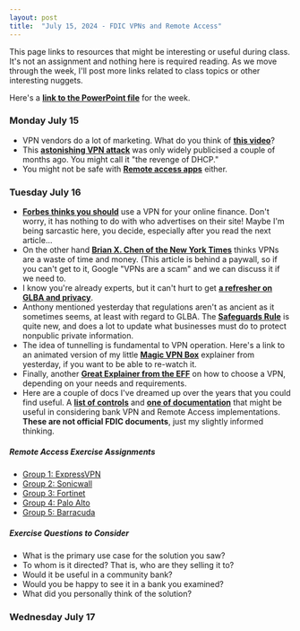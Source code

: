 ```yaml
---
layout: post
title:  "July 15, 2024 - FDIC VPNs and Remote Access"
---
```


This page links to resources that might be interesting or useful during class. It's not an assignment and nothing here is required reading. As we move through the week, I'll post more links related to class topics or other interesting nuggets.

Here's a [**link to the PowerPoint file**](https://class.hillvt.com/assets/FDIC-VPNRA-20240716.pptx) for the week.

### Monday July 15

- VPN vendors do a lot of marketing. What do you think of [**this video**](https://www.youtube.com/watch?v=WVDQEoe6ZWY)?
- This [**astonishing VPN attack**](https://arstechnica.com/security/2024/05/novel-attack-against-virtually-all-vpn-apps-neuters-their-entire-purpose/) was only widely publicised a couple of months ago. You might call it "the revenge of DHCP."
- You might not be safe with [**Remote access apps**](https://www.theregister.com/2024/06/28/teamviewer_network_breach/?td=keepreading) either.

### Tuesday July 16

- [**Forbes thinks you should**](https://www.forbes.com/advisor/business/software/vpn-uses/) use a VPN for your online finance. Don't worry, it has nothing to do with who advertises on their site! Maybe I'm being sarcastic here, you decide, especially after you read the next article...
- On the other hand [**Brian X. Chen of the New York Times**](https://www.nytimes.com/2021/10/06/technology/personaltech/are-vpns-worth-it.html?searchResultPosition=1) thinks VPNs are a waste of time and money. (This article is behind a paywall, so if you can't get to it, Google "VPNs are a scam" and we can discuss it if we need to.
- I know you're already experts, but it can't hurt to get [**a refresher on GLBA and privacy**](https://digitalguardian.com/blog/what-glba-compliance-understanding-data-protection-requirements-gramm-leach-bliley-act).
- Anthony mentioned yesterday that regulations aren't as ancient as it sometimes seems, at least with regard to GLBA. The [**Safeguards Rule**](https://www.ftc.gov/business-guidance/blog/2024/05/safeguards-rule-notification-requirement-now-effect) is quite new, and does a lot to update what businesses must do to protect nonpublic private information.
- The idea of tunnelling is fundamental to VPN operation. Here's a link to an animated version of my little [**Magic VPN Box**](https://boingit.com/fdic/fdic-vpn/MagicVPNs.mp4) explainer from yesterday, if you want to be able to re-watch it. 
- Finally, another [**Great Explainer from the EFF**](https://ssd.eff.org/module/choosing-vpn-thats-right-you) on how to choose a VPN, depending on your needs and requirements.
- Here are a couple of docs I've dreamed up over the years that you could find useful. A [**list of controls**](https://class.hillvt.com/assets/VPNRA-Controls.docx) and [**one of documentation**](https://class.hillvt.com/assets/VPNRA-Docs.docx) that might be useful in considering bank VPN and Remote Access implementations. **These are not official FDIC documents**, just my slightly informed thinking.

##### Remote Access Exercise Assignments

- [Group 1: ExpressVPN](https://www.expressvpn.com/)
- [Group 2: Sonicwall](https://www.sonicwall.com/products/remote-access/)
- [Group 3: Fortinet](https://www.fortinet.com/solutions/enterprise-midsize-business/work-from--anywhere)
- [Group 4: Palo Alto](https://www.paloaltonetworks.com/sase/globalprotect)
- [Group 5: Barracuda](https://www.barracuda.com/products/network-protection/secureedge/zero-trust-access)
  
##### Exercise Questions to Consider

- What is the primary use case for the solution you saw?
- To whom is it directed? That is, who are they selling it to?
- Would it be useful in a community bank?
- Would you be happy to see it in a bank you examined?
- What did you personally think of the solution?

### Wednesday July 17
